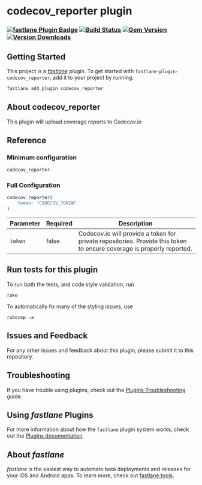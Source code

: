 # codecov_reporter plugin

### [![fastlane Plugin Badge](https://rawcdn.githack.com/fastlane/fastlane/master/fastlane/assets/plugin-badge.svg)](https://rubygems.org/gems/fastlane-plugin-codecov_reporter) [![Build Status](https://travis-ci.org/BinaryBeard/fastlane-plugin-codecov_reporter.svg?branch=master)](https://travis-ci.org/BinaryBeard/fastlane-plugin-codecov_reporter) [![Gem Version](https://badge.fury.io/rb/fastlane-plugin-codecov_reporter.svg)](https://badge.fury.io/rb/fastlane-plugin-codecov_reporter) [![Version Downloads](http://ruby-gem-downloads-badge.herokuapp.com/fastlane-plugin-codecov_reporter)](https://rubygems.org/gems/fastlane-plugin-codecov_reporter)

## Getting Started

This project is a [_fastlane_](https://github.com/fastlane/fastlane) plugin. To get started with `fastlane-plugin-codecov_reporter`, add it to your project by running:

```bash
fastlane add_plugin codecov_reporter
```

## About codecov_reporter

This plugin will upload coverage reports to Codecov.io

## Reference

### Minimum configuration

```ruby
codecov_reporter
```

### Full Configuration

```ruby
codecov_reporter(
    token: "CODECOV_TOKEN"
)
```

|Parameter|Required|Description|
|---------|--------|-----------|
|`token`|false|Codecov.io will provide a token for private repositories. Provide this token to ensure coverage is properly reported.|

## Run tests for this plugin

To run both the tests, and code style validation, run

```
rake
```

To automatically fix many of the styling issues, use
```
rubocop -a
```

## Issues and Feedback

For any other issues and feedback about this plugin, please submit it to this repository.

## Troubleshooting

If you have trouble using plugins, check out the [Plugins Troubleshooting](https://docs.fastlane.tools/plugins/plugins-troubleshooting/) guide.

## Using _fastlane_ Plugins

For more information about how the `fastlane` plugin system works, check out the [Plugins documentation](https://docs.fastlane.tools/plugins/create-plugin/).

## About _fastlane_

_fastlane_ is the easiest way to automate beta deployments and releases for your iOS and Android apps. To learn more, check out [fastlane.tools](https://fastlane.tools).
